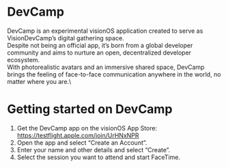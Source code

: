 # DevCamp

DevCamp is an experimental visionOS application created to serve as VisionDevCamp’s digital gathering space.\
Despite not being an official app, it’s born from a global developer community and aims to nurture an open, decentralized developer ecosystem.\
With photorealistic avatars and an immersive shared space, DevCamp brings the feeling of face-to-face communication anywhere in the world, no matter where you are.\

# Getting started on DevCamp
1. Get the DevCamp app on the visionOS App Store: https://testflight.apple.com/join/UrHNxNPR
2. Open the app and select “Create an Account”.
3. Enter your name and other details and select “Create”.
4. Select the session you want to attend and start FaceTime.
